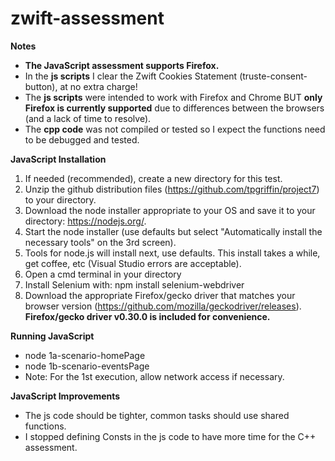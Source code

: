 # zwift-assessment

**Notes**
- **The JavaScript assessment supports Firefox.**
- In the **js scripts** I clear the Zwift Cookies Statement (truste-consent-button), at no extra charge!
- The **js scripts** were intended to work with Firefox and Chrome BUT **only Firefox is currently supported** due to differences between the browsers (and a lack of time to resolve).
- The **cpp code** was not compiled or tested so I expect the functions need to be debugged and tested.

**JavaScript Installation**
1. If needed (recommended), create a new directory for this test.
2. Unzip the github distribution files (https://github.com/tpgriffin/project7) to your directory.
2. Download the node installer appropriate to your OS and save it to your directory: https://nodejs.org/.
3. Start the node installer (use defaults but select "Automatically install the necessary tools" on the 3rd screen).
4. Tools for node.js will install next, use defaults. This install takes a while, get coffee, etc (Visual Studio errors are acceptable).
5. Open a cmd terminal in your directory
6. Install Selenium with: npm install selenium-webdriver
7. Download the appropriate Firefox/gecko driver that matches your browser version (https://github.com/mozilla/geckodriver/releases). **Firefox/gecko driver v0.30.0 is included for convenience.**

**Running JavaScript**
- node 1a-scenario-homePage
- node 1b-scenario-eventsPage 
- Note: For the 1st execution, allow network access if necessary.

**JavaScript Improvements**
- The js code should be tighter, common tasks should use shared functions.
- I stopped defining Consts in the js code to have more time for the C++ assessment.
